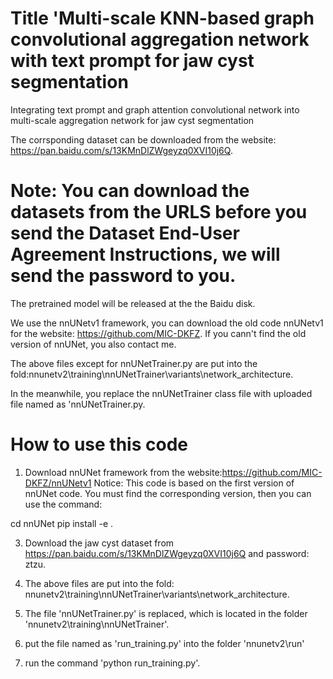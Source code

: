 # Title 'Multi-scale KNN-based graph convolutional aggregation network with text prompt for jaw cyst segmentation

Integrating text prompt and graph attention convolutional network into multi-scale aggregation network for jaw cyst segmentation

The corrsponding dataset can be downloaded from the website: https://pan.baidu.com/s/13KMnDlZWgeyzq0XVI10j6Q.

# Note: You can download the datasets from the URLS before you send the Dataset End-User Agreement Instructions, we will send the password to you.

The pretrained model will be released at the the Baidu disk.

We use the nnUNetv1 framework, you can download the old code nnUNetv1 for the website: https://github.com/MIC-DKFZ. If you cann't find the old version of nnUNet, you also contact me.

The above files except for nnUNetTrainer.py are put into the fold:nnunetv2\training\nnUNetTrainer\variants\network_architecture.

In the meanwhile, you replace the nnUNetTrainer class file with uploaded file named as 'nnUNetTrainer.py.



# How to use this code

1. Download nnUNet framework from the website:https://github.com/MIC-DKFZ/nnUNetv1
Notice: This code is based on the first version of nnUNet code. You must find the corresponding version, then you can use the command:

cd nnUNet
pip install -e .

3. Download the jaw cyst dataset from https://pan.baidu.com/s/13KMnDlZWgeyzq0XVI10j6Q and password: ztzu.

4. The above files are put into the fold: nnunetv2\training\nnUNetTrainer\variants\network_architecture.

5. The file 'nnUNetTrainer.py' is replaced, which is located in the folder 'nnunetv2\training\nnUNetTrainer\'.

6. put the file named as 'run_training.py' into the folder 'nnunetv2\run'

7. run the command 'python run_training.py'.



